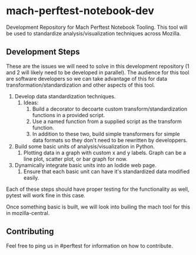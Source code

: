 # mach-perftest-notebook-dev
Development Repository for Mach Perftest Notebook Tooling. This tool will be used to standardize analysis/visualization techniques across Mozilla.

## Development Steps
These are the issues we will need to solve in this development repository (1 and 2 will likely need to be developed in parallel). The audience for this tool are software developers so we can take advantage of this for data transformation/standardization and other aspects of this tool.

1. Develop data standardization techniques.
    1. Ideas:
        1. Build a decorator to decoarte custom transform/standardization functions in a provided script.
        1. Use a named function from a supplied script as the transform function.
        1. In addition to these two, build simple transformers for simple data formats so they don't need to be rewritten by developpers.
1. Build some basic units of analysis/visualization in Python.
    1. Plotting data in a graph with custom x and y labels. Graph can be a line plot, scatter plot, or bar graph for now.
1. Dynamically integrate basic units into an Iodide web page.
    1. Ensure that each basic unit can have it's standardized data modified easily.

Each of these steps should have proper testing for the functionality as well, pytest will work fine in this case.

Once something basic is built, we will look into builing the mach tool for this in mozilla-central.

## Contributing
Feel free to ping us in #perftest for information on how to contribute.
 
